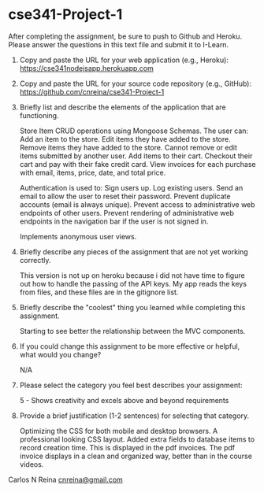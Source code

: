 # cse341-Project-1

After completing the assignment, be sure to push to Github and Heroku.
Please answer the questions in this text file and submit it to I-Learn.

1. Copy and paste the URL for your web application (e.g., Heroku): https://cse341nodejsapp.herokuapp.com

2. Copy and paste the URL for your source code repository (e.g., GitHub): https://github.com/cnreina/cse341-Project-1

3. Briefly list and describe the elements of the application that are functioning.

   Store Item CRUD operations using Mongoose Schemas.
   The user can:
   	Add an item to the store.
   	Edit items they have added to the store.
   	Remove items they have added to the store.
   	Cannot remove or edit items submitted by another user.
	Add items to their cart.
	Checkout their cart and pay with their fake credit card.
	View invoices for each purchase with email, items, price, date, and total price.

   Authentication is used to:
        Sign users up.
        Log existing users.
        Send an email to allow the user to reset their password.
        Prevent duplicate accounts (email is always unique).
        Prevent access to administrative web endpoints of other users.
        Prevent rendering of administrative web endpoints in the navigation bar if the user is not signed in.

   Implements anonymous user views.


4. Briefly describe any pieces of the assignment that are not yet working correctly.

   This version is not up on heroku because i did not have time to figure out how to
   handle the passing of the API keys. My app reads the keys from files, and these files
   are in the gitignore list.


5. Briefly describe the "coolest" thing you learned while completing this assignment.

   Starting to see better the relationship between the MVC components.


6. If you could change this assignment to be more effective or helpful, what would you change?

   N/A


7. Please select the category you feel best describes your assignment:

   5 - Shows creativity and excels above and beyond requirements


8. Provide a brief justification (1-2 sentences) for selecting that category.

   Optimizing the CSS for both mobile and desktop browsers.
   A professional looking CSS layout.
   Added extra fields to database items to record creation time. This is displayed
   in the pdf invoices.
   The pdf invoice displays in a clean and organized way, better than in the course videos.


Carlos N Reina
cnreina@gmail.com
